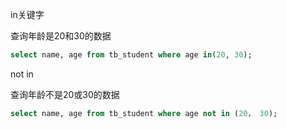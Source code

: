 in关键字

查询年龄是20和30的数据

```sql
select name, age from tb_student where age in(20, 30);
```

not in 

查询年龄不是20或30的数据

```sql
select name, age from tb_student where age not in (20， 30);
```


